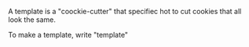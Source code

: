 A template is a "coockie-cutter" that specifiec hot to cut cookies that all look the same.

To make a template, write "template<typename T>"